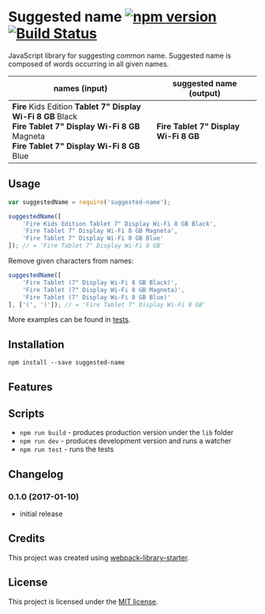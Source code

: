 # Suggested name [![npm version](https://badge.fury.io/js/suggested-name.svg)](https://badge.fury.io/js/suggested-name) [![Build Status](https://travis-ci.org/platan/suggested-name.svg?branch=master)](https://travis-ci.org/platan/suggested-name)
JavaScript library for suggesting common name. Suggested name is composed of words occurring in all given names.

names (input)|suggested name (output)
--- | ---
**Fire** Kids Edition **Tablet 7" Display Wi-Fi 8 GB** Black <br/> **Fire Tablet 7" Display Wi-Fi 8 GB** Magneta <br/> **Fire Tablet 7" Display Wi-Fi 8 GB** Blue|**Fire Tablet 7" Display Wi-Fi 8 GB**

## Usage
```javascript
var suggestedName = require('suggested-name');

suggestedName([
    'Fire Kids Edition Tablet 7" Display Wi-Fi 8 GB Black',
    'Fire Tablet 7" Display Wi-Fi 8 GB Magneta',
    'Fire Tablet 7" Display Wi-Fi 8 GB Blue'
]); // = 'Fire Tablet 7" Display Wi-Fi 8 GB'
```
Remove given characters from names:
```javascript
suggestedName([
    'Fire Tablet (7" Display Wi-Fi 8 GB Black)',
    'Fire Tablet (7" Display Wi-Fi 8 GB Magneta)',
    'Fire Tablet (7" Display Wi-Fi 8 GB Blue)'
], ['(', ')']); // = 'Fire Tablet 7" Display Wi-Fi 8 GB'
```

More examples can be found in [tests](http://github.com/platan/suggested-name/blob/master/test/index.spec.js).

## Installation
```
npm install --save suggested-name
```

## Features

## Scripts
* `npm run build` - produces production version under the `lib` folder
* `npm run dev` - produces development version and runs a watcher
* `npm run test` - runs the tests

## Changelog
### 0.1.0 (2017-01-10)
- initial release

## Credits
This project was created using [webpack-library-starter](http://github.com/krasimir/webpack-library-starter).

## License
This project is licensed under the [MIT license](http://github.com/platan/suggested-name/blob/master/LICENSE).
